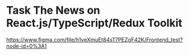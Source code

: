 <!-- @format -->

# Task The News on React.js/TypeScript/Redux Toolkit

https://www.figma.com/file/h1veXmuEt84sT7PEZgF42K/Frontend_test?node-id=0%3A1
